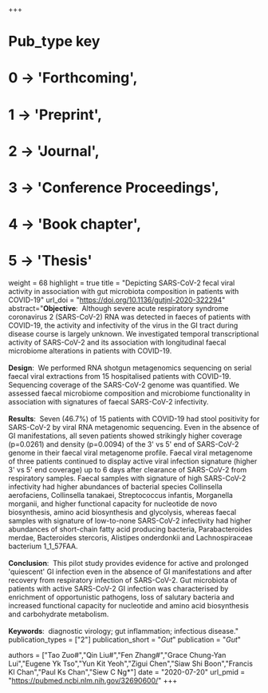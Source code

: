 +++
# Pub_type key
# 0 -> 'Forthcoming',
# 1 -> 'Preprint',
# 2 -> 'Journal',
# 3 -> 'Conference Proceedings',
# 4 -> 'Book chapter',
# 5 -> 'Thesis'

weight = 68
highlight = true
title = "Depicting SARS-CoV-2 fecal viral activity in association with gut microbiota composition in patients with COVID-19"
url_doi = "https://doi.org/10.1136/gutjnl-2020-322294"
abstract="**Objective**: &nbsp;Although severe acute respiratory syndrome coronavirus 2 (SARS-CoV-2) RNA was detected in faeces of patients with COVID-19, the activity and infectivity of the virus in the GI tract during disease course is largely unknown. We investigated temporal transcriptional activity of SARS-CoV-2 and its association with longitudinal faecal microbiome alterations in patients with COVID-19.<br><br>**Design**: &nbsp;We performed RNA shotgun metagenomics sequencing on serial faecal viral extractions from 15 hospitalised patients with COVID-19. Sequencing coverage of the SARS-CoV-2 genome was quantified. We assessed faecal microbiome composition and microbiome functionality in association with signatures of faecal SARS-CoV-2 infectivity.<br><br>**Results**: &nbsp;Seven (46.7%) of 15 patients with COVID-19 had stool positivity for SARS-CoV-2 by viral RNA metagenomic sequencing. Even in the absence of GI manifestations, all seven patients showed strikingly higher coverage (p=0.0261) and density (p=0.0094) of the 3' vs 5' end of SARS-CoV-2 genome in their faecal viral metagenome profile. Faecal viral metagenome of three patients continued to display active viral infection signature (higher 3' vs 5' end coverage) up to 6 days after clearance of SARS-CoV-2 from respiratory samples. Faecal samples with signature of high SARS-CoV-2 infectivity had higher abundances of bacterial species Collinsella aerofaciens, Collinsella tanakaei, Streptococcus infantis, Morganella morganii, and higher functional capacity for nucleotide de novo biosynthesis, amino acid biosynthesis and glycolysis, whereas faecal samples with signature of low-to-none SARS-CoV-2 infectivity had higher abundances of short-chain fatty acid producing bacteria, Parabacteroides merdae, Bacteroides stercoris, Alistipes onderdonkii and Lachnospiraceae bacterium 1_1_57FAA.<br><br>**Conclusion**: &nbsp;This pilot study provides evidence for active and prolonged 'quiescent' GI infection even in the absence of GI manifestations and after recovery from respiratory infection of SARS-CoV-2. Gut microbiota of patients with active SARS-CoV-2 GI infection was characterised by enrichment of opportunistic pathogens, loss of salutary bacteria and increased functional capacity for nucleotide and amino acid biosynthesis and carbohydrate metabolism.<br><br>**Keywords**: &nbsp;diagnostic virology; gut inflammation; infectious disease."
publication_types = ["2"]
publication_short = "*Gut*"
publication = "*Gut*"

authors = ["Tao Zuo#","Qin Liu#","Fen Zhang#","Grace Chung-Yan Lui","Eugene Yk Tso","Yun Kit Yeoh","Zigui Chen","Siaw Shi Boon","Francis Kl Chan","Paul Ks Chan","Siew C Ng*"]
date = "2020-07-20"
url_pmid = "https://pubmed.ncbi.nlm.nih.gov/32690600/"
+++
